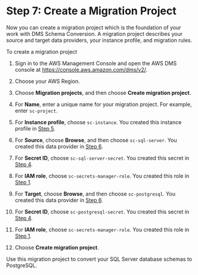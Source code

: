 # Step 7: Create a Migration Project<a name="schema-conversion-sql-server-aurora-postgresql-step-7"></a>

Now you can create a migration project which is the foundation of your work with DMS Schema Conversion\. A migration project describes your source and target data providers, your instance profile, and migration rules\.

To create a migration project

1. Sign in to the AWS Management Console and open the AWS DMS console at [https://console\.aws\.amazon\.com/dms/v2/](https://console.aws.amazon.com/dms/v2/)\.

1. Choose your AWS Region\.

1. Choose **Migration projects**, and then choose **Create migration project**\.

1. For **Name**, enter a unique name for your migration project\. For example, enter `sc-project`\.

1. For **Instance profile**, choose `sc-instance`\. You created this instance profile in [Step 5](schema-conversion-sql-server-aurora-postgresql-step-5.md)\.

1. For **Source**, choose **Browse**, and then choose `sc-sql-server`\. You created this data provider in [Step 6](schema-conversion-sql-server-aurora-postgresql-step-6.md)\.

1. For **Secret ID**, choose `sc-sql-server-secret`\. You created this secret in [Step 4](schema-conversion-sql-server-aurora-postgresql-step-4.md)\.

1. For **IAM role**, choose `sc-secrets-manager-role`\. You created this role in [Step 1](schema-conversion-sql-server-aurora-postgresql-step-1.md)\.

1. For **Target**, choose **Browse**, and then choose `sc-postgresql`\. You created this data provider in [Step 6](schema-conversion-sql-server-aurora-postgresql-step-6.md)\.

1. For **Secret ID**, choose `sc-postgresql-secret`\. You created this secret in [Step 4](schema-conversion-sql-server-aurora-postgresql-step-4.md)\.

1. For **IAM role**, choose `sc-secrets-manager-role`\. You created this role in [Step 1](schema-conversion-sql-server-aurora-postgresql-step-1.md)\.

1. Choose **Create migration project**\.

Use this migration project to convert your SQL Server database schemas to PostgreSQL\.